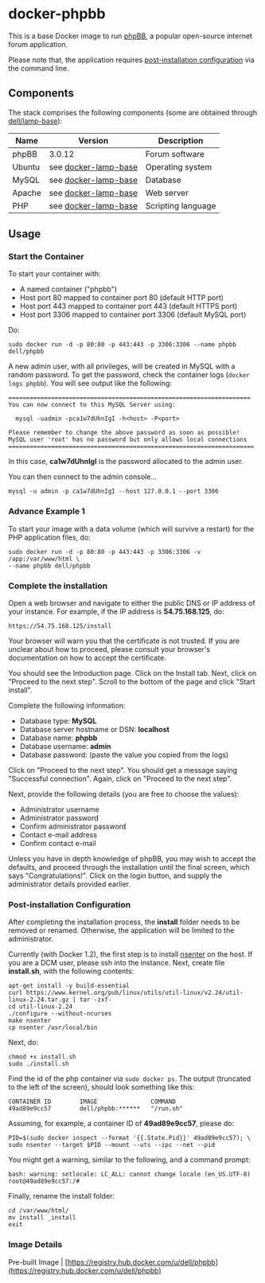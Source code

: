 # docker-phpbb
This is a base Docker image to run [phpBB](https://www.phpbb.com/), a popular open-source internet forum application.

Please note that, the application requires [post-installation configuration](#post-installation-configuration) via the command line.

## Components
The stack comprises the following components (some are obtained through [dell/lamp-base](https://github.com/dell-cloud-marketplace/docker-lamp-base)):

Name       | Version                 | Description
-----------|-------------------------|------------------------------
phpBB      | 3.0.12                  | Forum software
Ubuntu     | see [docker-lamp-base](https://github.com/dell-cloud-marketplace/docker-lamp-base)                  | Operating system
MySQL      | see [docker-lamp-base](https://github.com/dell-cloud-marketplace/docker-lamp-base) | Database
Apache     | see [docker-lamp-base](https://github.com/dell-cloud-marketplace/docker-lamp-base) | Web server
PHP        | see [docker-lamp-base](https://github.com/dell-cloud-marketplace/docker-lamp-base) | Scripting language


## Usage

### Start the Container
To start your container with:

* A named container ("phpbb")
* Host port 80 mapped to container port 80 (default HTTP port)
* Host port 443 mapped to container port 443 (default HTTPS port)
* Host port 3306 mapped to container port 3306 (default MySQL port)

Do:

    sudo docker run -d -p 80:80 -p 443:443 -p 3306:3306 --name phpbb dell/phpbb

A new admin user, with all privileges, will be created in MySQL with a random password. To get the password, check the container logs (```docker logs phpbb```). You will see output like the following:

    ====================================================================
    You can now connect to this MySQL Server using:

      mysql -uadmin -pca1w7dUhnIgI -h<host> -P<port>

    Please remember to change the above password as soon as possible!
    MySQL user 'root' has no password but only allows local connections
    =====================================================================

In this case, **ca1w7dUhnIgI** is the password allocated to the admin user.

You can then connect to the admin console...

    mysql -u admin -p ca1w7dUhnIgI --host 127.0.0.1 --port 3306


### Advance Example 1
To start your image with a data volume (which will survive a restart) for the PHP application files, do:

    sudo docker run -d -p 80:80 -p 443:443 -p 3306:3306 -v /app:/var/www/html \
    --name phpbb dell/phpbb
    
### Complete the installation

Open a web browser and navigate to either the public DNS or IP address of your instance. For example, if the IP address is **54.75.168.125**, do:

    https://54.75.168.125/install

Your browser will warn you that the certificate is not trusted. If you are unclear about how to proceed, please consult your browser's documentation on how to accept the certificate.

You should see the Introduction page. Click on the Install tab. Next, click on "Proceed to the next step". Scroll to the bottom of the page and click "Start install".

Complete the following information:

* Database type: **MySQL**
* Database server hostname or DSN: **localhost**
* Database name: **phpbb**
* Database username: **admin**
* Database password: (paste the value you copied from the logs)

Click on "Proceed to the next step". You should get a message saying "Successful connection". Again, click on "Proceed to the next step".

Next, provide the following details (you are free to choose the values):

* Administrator username
* Administrator password
* Confirm administrator password
* Contact e-mail address
* Confirm contact e-mail

Unless you have in depth knowledge of phpBB, you may wish to accept the defaults, and proceed through the installation until the final screen, which says "Congratulations!". Click on the login button, and supply the administrator details provided earlier.

<a name="post-installation-configuration"></a>
### Post-installation Configuration
After completing the installation process, the **install** folder needs to be removed or renamed. Otherwise, the application will be limited to the administrator.

Currently (with Docker 1.2), the first step is to install [nsenter](https://github.com/jpetazzo/nsenter) on the host. If you are a DCM user, please ssh into the instance. Next, create file **install.sh**, with the following contents:


```no-highlight
apt-get install -y build-essential
curl https://www.kernel.org/pub/linux/utils/util-linux/v2.24/util-linux-2.24.tar.gz | tar -zxf-
cd util-linux-2.24
./configure --without-ncurses
make nsenter
cp nsenter /usr/local/bin
```

Next, do:

```no-highlight
chmod +x install.sh
sudo ./install.sh
```

Find the id of the php container via ```sudo docker ps```. The output (truncated to the left of the screen), should look something like this:

```no-highlight
CONTAINER ID        IMAGE               COMMAND 
49ad89e9cc57        dell/phpbb:******   "/run.sh"      
```

Assuming, for example, a container ID of **49ad89e9cc57**, please do:

```no-highlight
PID=$(sudo docker inspect --format '{{.State.Pid}}' 49ad89e9cc57); \
sudo nsenter --target $PID --mount --uts --ipc --net --pid
```

You might get a warning, similar to the following, and a command prompt:

```no-highlight
bash: warning: setlocale: LC_ALL: cannot change locale (en_US.UTF-8)
root@49ad89e9cc57:/# 
```

Finally, rename the install folder:

```no-highlight
cd /var/www/html/
mv install _install
exit
```

### Image Details

Pre-built Image   | [https://registry.hub.docker.com/u/dell/phpbb](https://registry.hub.docker.com/u/dell/phpbb) 
